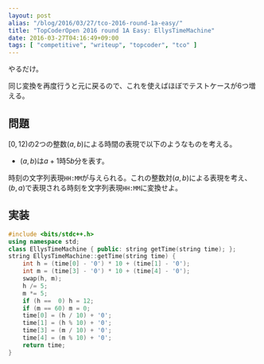 ```yaml
---
layout: post
alias: "/blog/2016/03/27/tco-2016-round-1a-easy/"
title: "TopCoderOpen 2016 round 1A Easy: EllysTimeMachine"
date: 2016-03-27T04:16:49+09:00
tags: [ "competitive", "writeup", "topcoder", "tco" ]
---
```


やるだけ。

同じ変換を再度行うと元に戻るので、これを使えばほぼでテストケースが$6$つ増える。

## 問題

$[0,12)$の2つの整数$(a,b)$による時間の表現で以下のようなものを考える。

-   $(a,b)$は$a+1$時$5b$分を表す。

時刻の文字列表現`HH:MM`が与えられる。これの整数対$(a,b)$による表現を考え、$(b,a)$で表現される時刻を文字列表現`HH:MM`に変換せよ。

## 実装

``` c++
#include <bits/stdc++.h>
using namespace std;
class EllysTimeMachine { public: string getTime(string time); };
string EllysTimeMachine::getTime(string time) {
    int h = (time[0] - '0') * 10 + (time[1] - '0');
    int m = (time[3] - '0') * 10 + (time[4] - '0');
    swap(h, m);
    h /= 5;
    m *= 5;
    if (h ==  0) h = 12;
    if (m == 60) m = 0;
    time[0] = (h / 10) + '0';
    time[1] = (h % 10) + '0';
    time[3] = (m / 10) + '0';
    time[4] = (m % 10) + '0';
    return time;
}
```
